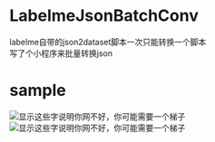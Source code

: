 # LabelmeJsonBatchConv
labelme自带的json2dataset脚本一次只能转换一个脚本  
写了个小程序来批量转换json
# sample
<p float="left">
<img src="https://github.com/kekekahuatian/LabelmeJspnBatchConv/blob/master/label_viz.png" width="" height="" alt="显示这些字说明你网不好，你可能需要一个梯子"/>
<img src="https://github.com/kekekahuatian/LabelmeJspnBatchConv/blob/master/label.png" width="" height="" alt="显示这些字说明你网不好，你可能需要一个梯子"/>
</p>
